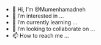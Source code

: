- 👋 Hi, I’m @Mumenhamadneh
- 👀 I’m interested in ...
- 🌱 I’m currently learning ...
- 💞️ I’m looking to collaborate on ...
- 📫 How to reach me ...

<!---
Mumenhamadneh/Mumenhamadneh is a ✨ special ✨ repository because its `README.md` (this file) appears on your GitHub profile.
You can click the Preview link to take a look at your changes.
--->
